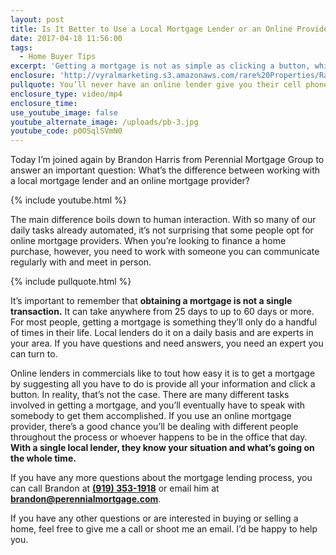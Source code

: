 ```yaml
---
layout: post
title: Is It Better to Use a Local Mortgage Lender or an Online Provider?
date: 2017-04-18 11:56:00
tags:
  - Home Buyer Tips
excerpt: 'Getting a mortgage is not as simple as clicking a button, which is why you should opt for a local mortgage lender instead of an online provider.'
enclosure: 'http://vyralmarketing.s3.amazonaws.com/rare%20Properties/Raleigh%20Real%20Estate-%20Who%20Should%20You%20Turn%20to%20If%20You%20Need%20a%20Mortgage%253F.mp4'
pullquote: You’ll never have an online lender give you their cell phone number in case you have questions.
enclosure_type: video/mp4
enclosure_time:
use_youtube_image: false
youtube_alternate_image: /uploads/pb-3.jpg
youtube_code: p0OSqlSVmN0
---
```



Today I’m joined again by Brandon Harris from Perennial Mortgage Group to answer an important question: What’s the difference between working with a local mortgage lender and an online mortgage provider?

{% include youtube.html %}

The main difference boils down to human interaction. With so many of our daily tasks already automated, it’s not surprising that some people opt for online mortgage providers. When you’re looking to finance a home purchase, however, you need to work with someone you can communicate regularly with and meet in person.

{% include pullquote.html %}

It’s important to remember that **obtaining a mortgage is not a single transaction.** It can take anywhere from 25 days to up to 60 days or more. For most people, getting a mortgage is something they’ll only do a handful of times in their life. Local lenders do it on a daily basis and are experts in your area. If you have questions and need answers, you need an expert you can turn to.

Online lenders in commercials like to tout how easy it is to get a mortgage by suggesting all you have to do is provide all your information and click a button. In reality, that’s not the case. There are many different tasks involved in getting a mortgage, and you’ll eventually have to speak with somebody to get them accomplished. If you use an online mortgage provider, there’s a good chance you’ll be dealing with different people throughout the process or whoever happens to be in the office that day. **With a single local lender, they know your situation and what’s going on the whole time.**

If you have any more questions about the mortgage lending process, you can call Brandon at [**(919) 353-1918**](tel:919-353-1918) or email him at **[brandon@perennialmortgage.com](javascript:void(location.href='mailto:'+String.fromCharCode(98,114,97,110,100,111,110,64,112,101,114,101,110,110,105,97,108,109,111,114,116,103,97,103,101,46,99,111,109)))**.

If you have any other questions or are interested in buying or selling a home, feel free to give me a call or shoot me an email. I’d be happy to help you.
